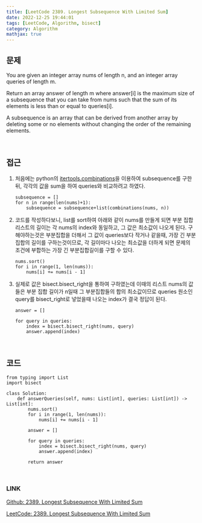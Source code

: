 ```yaml
---
title: [LeetCode 2389. Longest Subsequence With Limited Sum] 
date: 2022-12-25 19:44:01
tags: [LeetCode, Algorithm, bisect]
category: Algorithm
mathjax: true
---
```


## 문제
You are given an integer array nums of length n, and an integer array queries of length m.

Return an array answer of length m where answer[i] is the maximum size of a subsequence that you can take from nums such that the sum of its elements is less than or equal to queries[i].

A subsequence is an array that can be derived from another array by deleting some or no elements without changing the order of the remaining elements.

</br>

## 접근
1.  처음에는 python의 [itertools.combinations](https://docs.python.org/3/library/itertools.html#itertools.combinations)을 이용하여 subsequence를 구한뒤, 각각의 값을 sum을 하여 queries와 비교하려고 하였다. 
    ```
    subsequence = []
    for n in range(len(nums)+1):
        subsequence = subsequence+list(combinations(nums, n))
    ```
2. 코드를 작성하다보니, list를 sort하여 아래와 같이 nums를 만들게 되면 부분 집합 리스트의 길이는 각 nums의 index와 동일하고, 그 값은 최소값이 나오게 된다. 구해야하는것은 부분집합을 더해서 그 값이 queries보다 작거나 같을때, 가장 긴 부분집합의 길이를 구하는것이므로, 각 길이마다 나오는 최소값을 더하게 되면 문제의 조건에 부합하는 가장 긴 부분집합길이를 구할 수 있다.
    ```
    nums.sort()
    for i in range(1, len(nums)):
        nums[i] += nums[i - 1]
    ```
3. 실제로 값은 bisect.bisect_right을 통하여 구하였는데 이때의 리스트 nums의 값들은 부분 집합 길이가 n일때 그 부분집합들의 합의 최소값이므로 queries 원소인 query를 bisect_right로 넣었을때 나오는 index가 결국 정답이 된다. 
    ```
    answer = []

    for query in queries:
        index = bisect.bisect_right(nums, query)
        answer.append(index)
    ```
    
</br>

## 코드
```
from typing import List
import bisect

class Solution:
    def answerQueries(self, nums: List[int], queries: List[int]) -> List[int]:
        nums.sort()
        for i in range(1, len(nums)):
            nums[i] += nums[i - 1]

        answer = []

        for query in queries:
            index = bisect.bisect_right(nums, query)
            answer.append(index)
            
        return answer
```

</br>

### LINK
[Github: 2389. Longest Subsequence With Limited Sum](https://github.com/yuminee/algorithm/blob/master/LeetCode/2389_longest_subsequence_with_limited_sum.py)

[LeetCode: 2389. Longest Subsequence With Limited Sum](https://leetcode.com/problems/longest-subsequence-with-limited-sum/description/)
